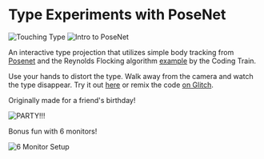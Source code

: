 Type Experiments with PoseNet
=================
![Touching Type](https://cdn.glitch.com/2265e14a-84d1-435d-b7d7-6cf94be2325b%2Fhands.gif)
![Intro to PoseNet](https://cdn.glitch.com/2265e14a-84d1-435d-b7d7-6cf94be2325b%2Fintro.gif)

An interactive type projection that utilizes simple body tracking from [Posenet](https://github.com/tensorflow/tfjs-models/tree/master/posenet)
and the Reynolds Flocking algorithm [example](https://thecodingtrain.com/CodingChallenges/124-flocking-boids.html) by the Coding Train.

Use your hands to distort the type. Walk away from the camera and watch the type disappear. 
Try it out [here](https://pose.yee.gd) or remix the code [on Glitch](https://glitch.com/edit/#!/pose).

Originally made for a friend's birthday!

![PARTY!!!](https://cdn.glitch.com/2265e14a-84d1-435d-b7d7-6cf94be2325b%2Fparty.gif)

Bonus fun with 6 monitors!

![6 Monitor Setup](https://cdn.glitch.com/2265e14a-84d1-435d-b7d7-6cf94be2325b%2Fdemo.gif)
